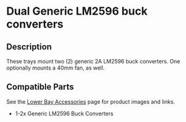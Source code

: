 # Dual Generic LM2596 buck converters

## Description

These trays mount two (2) generic 2A LM2596 buck converters. One optionally mounts a 40mm fan, as well.

## Compatible Parts

See the [Lower Bay Accessories][1] page for product images and links.

- 1-2x Generic LM2596 Buck Converters

[1]: https://jon-harper.github.io/OmniBox/lower_bay/